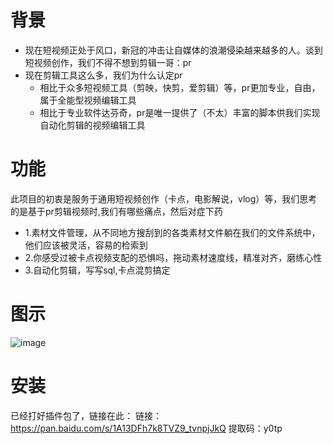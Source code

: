 # 背景
- 现在短视频正处于风口，新冠的冲击让自媒体的浪潮侵染越来越多的人。谈到短视频创作，我们不得不想到剪辑一哥：pr
- 现在剪辑工具这么多，我们为什么认定pr
  - 相比于众多短视频工具（剪映，快剪，爱剪辑）等，pr更加专业，自由，属于全能型视频编辑工具
  - 相比于专业软件达芬奇，pr是唯一提供了（不太）丰富的脚本供我们实现自动化剪辑的视频编辑工具
# 功能 
此项目的初衷是服务于通用短视频创作（卡点，电影解说，vlog）等，我们思考的是基于pr剪辑视频时,我们有哪些痛点，然后对症下药
  - 1.素材文件管理，从不同地方搜刮到的各类素材文件躺在我们的文件系统中，他们应该被灵活，容易的检索到
  - 2.你感受过被卡点视频支配的恐惧吗，拖动素材速度线，精准对齐，磨练心性
  - 3.自动化剪辑，写写sql,卡点混剪搞定

# 图示
![image](https://user-images.githubusercontent.com/44096992/199279627-9b52e485-f8c6-4a8d-9e28-988c56a2b264.png)

# 安装
已经打好插件包了，链接在此：
链接：https://pan.baidu.com/s/1A13DFh7k8TVZ9_tvnpjJkQ 
提取码：y0tp

